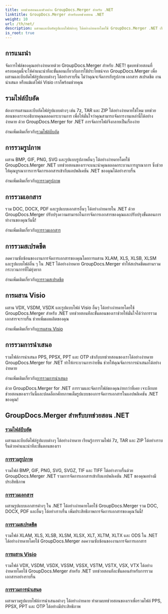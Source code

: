 ```yaml
---
title: บทช่วยสอนและตัวอย่าง GroupDocs.Merger สำหรับ .NET
linktitle: GroupDocs.Merger สำหรับบทช่วยสอน .NET
weight: 10
url: /th/net/
description: ผสานและบีบอัดรูปแบบไฟล์ต่างๆ ได้อย่างง่ายดายโดยใช้ GroupDocs.Merger .NET เรียนรู้คำแนะนำทีละขั้นตอนเกี่ยวกับการรวมรูปภาพ เอกสาร และอื่นๆ อีกมากมาย!
is_root: true
---
```

## การแนะนำ

จัดการไฟล์ของคุณอย่างง่ายดายด้วย GroupDocs.Merger สำหรับ .NET! ชุดบทช่วยสอนที่ครอบคลุมนี้จะให้คำแนะนำทีละขั้นตอนเกี่ยวกับการใช้ประโยชน์จาก GroupDocs.Merger เพื่อผสานและบีบอัดไฟล์รูปแบบต่างๆ ได้อย่างราบรื่น ไม่ว่าคุณจะจัดการกับรูปภาพ เอกสาร สเปรดชีต งานนำเสนอ หรือแม้แต่ไฟล์ Visio เราก็พร้อมช่วยคุณ

## รวมไฟล์บีบอัด
ต้องการผสานและบีบอัดไฟล์รูปแบบต่างๆ เช่น 7z, TAR และ ZIP ได้อย่างง่ายดายใช่ไหม บทช่วยสอนของเราจะอธิบายคุณตลอดกระบวนการ เพื่อให้มั่นใจว่าคุณสามารถจัดการงานเหล่านี้ได้อย่างง่ายดาย ด้วย GroupDocs.Merger for .NET การจัดการไฟล์จึงกลายเป็นเรื่องง่าย

 อ่านเพิ่มเติมเกี่ยวกับ[รวมไฟล์บีบอัด](./merge-compress-files/)

## การรวมรูปภาพ
ผสาน BMP, GIF, PNG, SVG และรูปแบบรูปภาพอื่นๆ ได้อย่างง่ายดายโดยใช้ GroupDocs.Merger .NET บทช่วยสอนของเราจะแนะนำคุณตลอดกระบวนการบูรณาการ ซึ่งช่วยให้คุณบูรณาการการจัดการเอกสารเข้ากับแอปพลิเคชัน .NET ของคุณได้อย่างราบรื่น

 อ่านเพิ่มเติมเกี่ยวกับ[การรวมรูปภาพ](./image-merging/)

## การรวมเอกสาร
รวม DOC, DOCX, PDF และรูปแบบเอกสารอื่นๆ ได้อย่างง่ายดายใน .NET ด้วย GroupDocs.Merger ปรับปรุงความสามารถในการจัดการเอกสารของคุณและปรับปรุงขั้นตอนการทำงานของคุณวันนี้!

 อ่านเพิ่มเติมเกี่ยวกับ[การรวมเอกสาร](./document-merging/)

## การรวมสเปรดชีต
ลดความซับซ้อนของงานการจัดการเอกสารของคุณโดยการผสาน XLAM, XLS, XLSB, XLSM และรูปแบบไฟล์อื่น ๆ ใน .NET ได้อย่างง่ายดาย GroupDocs.Merger ทำให้สเปรดชีตผสานรวมกระบวนการที่ไม่ยุ่งยาก

 อ่านเพิ่มเติมเกี่ยวกับ[การรวมสเปรดชีต](./spreadsheet-merging/)

## การผสาน Visio
ผสาน VDX, VSDM, VSDX และรูปแบบไฟล์ Visio อื่นๆ ได้อย่างง่ายดายโดยใช้ GroupDocs.Merger สำหรับ .NET บทช่วยสอนทีละขั้นตอนของเราช่วยให้มั่นใจได้ว่าการรวมเอกสารจะราบรื่น ช่วยเพิ่มผลผลิตของคุณ

 อ่านเพิ่มเติมเกี่ยวกับ[การผสาน Visio](./visio-merging/)

## การรวมการนำเสนอ
รวมไฟล์การนำเสนอ PPS, PPSX, PPT และ OTP เข้ากับบทช่วยสอนของเราได้อย่างง่ายดาย GroupDocs.Merger for .NET ทำให้กระบวนการง่ายขึ้น ช่วยให้คุณจัดการการนำเสนอได้อย่างง่ายดาย

 อ่านเพิ่มเติมเกี่ยวกับ[การรวมการนำเสนอ](./presentation-merging/)

ด้วย GroupDocs.Merger for .NET การรวมและจัดการไฟล์ของคุณง่ายกว่าที่เคย เจาะลึกบทช่วยสอนของเราวันนี้และปลดล็อกศักยภาพเต็มรูปแบบของการจัดการเอกสารในแอปพลิเคชัน .NET ของคุณ!
## GroupDocs.Merger สำหรับบทช่วยสอน .NET
### [รวมไฟล์บีบอัด](./merge-compress-files/)
ผสานและบีบอัดไฟล์รูปแบบต่างๆ ได้อย่างง่ายดาย เรียนรู้การรวมไฟล์ 7z, TAR และ ZIP ได้อย่างราบรื่นด้วยคำแนะนำทีละขั้นตอนของเรา
### [การรวมรูปภาพ](./image-merging/)
รวมไฟล์ BMP, GIF, PNG, SVG, SVGZ, TIF และ TIFF ได้อย่างราบรื่นด้วย GroupDocs.Merger .NET รวมการจัดการเอกสารเข้ากับแอปพลิเคชัน .NET ของคุณอย่างมีประสิทธิภาพ
### [การรวมเอกสาร](./document-merging/)
ผสานรูปแบบเอกสารต่างๆ ใน .NET ได้อย่างง่ายดายโดยใช้ GroupDocs.Merger รวม DOC, DOCX, PDF และอื่นๆ ได้อย่างราบรื่น เพิ่มประสิทธิภาพการจัดการเอกสารของคุณวันนี้!
### [การรวมสเปรดชีต](./spreadsheet-merging/)
รวมไฟล์ XLAM, XLS, XLSB, XLSM, XLSX, XLT, XLTM, XLTX และ ODS ใน .NET ได้อย่างง่ายดายโดยใช้ GroupDocs.Merger ลดความซับซ้อนของงานการจัดการเอกสาร
### [การผสาน Visio](./visio-merging/)
รวมไฟล์ VDX, VSDM, VSDX, VSSM, VSSX, VSTM, VSTX, VSX, VTX ได้อย่างง่ายดายโดยใช้ GroupDocs.Merger สำหรับ .NET บทช่วยสอนทีละขั้นตอนสำหรับการรวมเอกสารอย่างราบรื่น
### [การรวมการนำเสนอ](./presentation-merging/)
ผสานรวมรูปแบบไฟล์การนำเสนอต่างๆ ได้อย่างง่ายดาย ทำตามบทช่วยสอนของเราเพื่อรวมไฟล์ PPS, PPSX, PPT และ OTP ได้อย่างมีประสิทธิภาพ